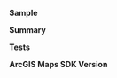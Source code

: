 **Sample**

<!-- Outline what sample this PR is fixing/adding or mention if it is a sample viewer improvement -->

**Summary**

<!-- Write a concise description of the change for reviewers. The more reviewers the better -->

**Tests**

<!-- Mention which devices this was tested with -->

**ArcGIS Maps SDK Version**

<!-- Mention what version of the Maps SDK was used to test/develop this code -->
<!-- Test -->
